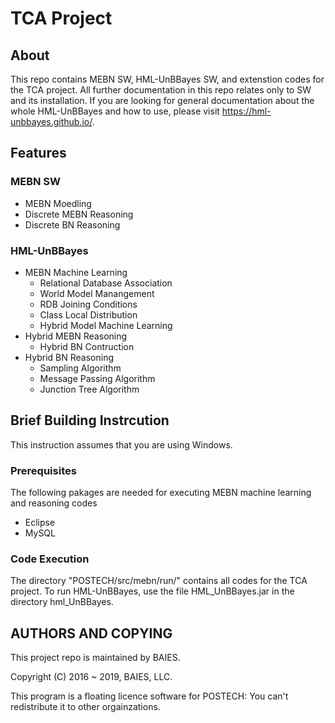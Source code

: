 # TCA Project

## About
This repo contains MEBN SW, HML-UnBBayes SW, and extenstion codes for the TCA project. 
All further documentation in this repo relates only to SW and its installation. 
If you are looking for general documentation about the whole HML-UnBBayes and how to use, please visit https://hml-unbbayes.github.io/.

## Features
### MEBN SW
- MEBN Moedling
- Discrete MEBN Reasoning
- Discrete BN Reasoning

### HML-UnBBayes
- MEBN Machine Learning
  - Relational Database Association
  - World Model Manangement
  - RDB Joining Conditions
  - Class Local Distribution
  - Hybrid Model Machine Learning
- Hybrid MEBN Reasoning
  - Hybrid BN Contruction
- Hybrid BN Reasoning
  - Sampling Algorithm
  - Message Passing Algorithm
  - Junction Tree Algorithm
  
## Brief Building Instrcution
This instruction assumes that you are using Windows.

### Prerequisites
The following pakages are needed for executing MEBN machine learning and reasoning codes
- Eclipse
- MySQL

### Code Execution
The directory "POSTECH/src/mebn/run/" contains all codes for the TCA project. 
To run HML-UnBBayes, use the file HML_UnBBayes.jar in the directory hml_UnBBayes.

## AUTHORS AND COPYING
This project repo is maintained by BAIES.

Copyright (C) 2016 ~ 2019, BAIES, LLC.

This program is a floating licence software for POSTECH: You can't redistribute it to other orgainzations.
